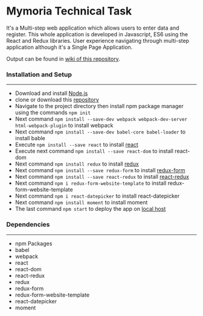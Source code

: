 # Mymoria Technical Task

It's a Multi-step web application which allows users to enter data and register. This whole application is developed in Javascript, ES6 
using the React and Redux libraries. User experience navigating through multi-step application although it's a Single Page Application.

Output can be found in [wiki of this repository](https://bitbucket.org/vjvijayg/mymoria_technical-task/wiki/Home).

### Installation and Setup
___

- Download and install [Node.js](https://nodejs.org/en/)
- clone or download this [repository](https://bitbucket.org/vjvijayg/mymoria_technical-task)
- Navigate to the project directory then install npm package manager using the commands `npm init`
- Next command `npm install --save-dev webpack webpack-dev-server html-webpack-plugin` to install webpack
- Next command `npm install --save-dev babel-core babel-loader` to install bable
- Execute `npm install --save react` to install [react](https://facebook.github.io/react/docs/installation.html)
- Execute next command `npm install --save react-dom` to install react-dom
- Next command `npm install redux` to install [redux](https://www.npmjs.com/package/redux)
- Next command `npm install --save redux-form` to install [redux-form](https://www.npmjs.com/package/redux-form)
- Next command `npm install --save react-redux` to install [react-redux](https://www.npmjs.com/package/react-redux)
- Next command `npm i redux-form-website-template` to install redux-form-website-template
- Next command `npm i react-datepicker` to install react-datepicker
- Next command `npm install moment` to install moment
- The last command `npm start` to deploy the app on [local host](http://localhost:3000/)

### Dependencies
___

- npm Packages
- babel
- webpack
- react
- react-dom
- react-redux
- redux
- redux-form
- redux-form-website-template
- react-datepicker
- moment
